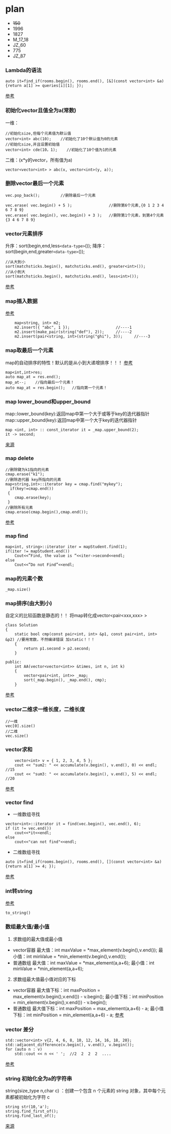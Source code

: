 # plan

* ~~150~~
* 1996
* 1827
* M_17_18
* JZ_60
* 775
* JZ_87

### Lambda的语法

```
auto it=find_if(rooms.begin(), rooms.end(), [&](const vector<int> &a) {return a[1] >= queries[i][1]; });
```

[参考](https://blog.csdn.net/huangshanchun/article/details/47155859)

### 初始化vector且值全为a(常数)

一维：

```
//初始化size,但每个元素值为默认值
vector<int> abc(10);    //初始化了10个默认值为0的元素
//初始化size,并且设置初始值
vector<int> cde(10，1);    //初始化了10个值为1的元素
```

二维：(x*y的vector，所有值为a)

```
vector<vector<int> > abc(x, vector<int>(y, a));
```

### 删除vector最后一个元素

```
vec.pop_back();         //删除最后一个元素

vec.erase( vec.begin() + 5 );                //删除第6个元素,{0 1 2 3 4 6 7 8 9}
vec.erase( vec.begin(), vec.begin() + 3 );   //删除第1个元素，到第4个元素 {3 4 6 7 8 9}
```

### vector元素排序

升序：sort(begin,end,less`<data-type>`());
降序：sort(begin,end,greater`<data-type>`());

```
//从大到小
sort(matchsticks.begin(), matchsticks.end(), greater<int>());
//从小到大
sort(matchsticks.begin(), matchsticks.end(), less<int>());
```

[参考](https://blog.csdn.net/wlzx1993/article/details/82425813)

### map插入数据

[参考](https://blog.csdn.net/Leo_csdn_/article/details/86589904)

```
    map<string, int> m2;
    m2.insert({ "abc", 1 });                    //----1
    m2.insert(make_pair(string("def"), 2));     //----2
    m2.insert(pair<string, int>(string("ghi"), 3));     //----3
```

### map取最后一个元素

map的自动排序的特性！默认的是从小到大递增排序！！！
[参考](https://blog.csdn.net/Fly_as_tadpole/article/details/82748798)

```
map<int,int>res;
auto map_at = res.end(); 
map_at--;    //指向最后一个元素！
auto map_at = res.begin();   //指向第一个元素！
```

### map lower_bound和upper_bound

map::lower_bound(key):返回map中第一个大于或等于key的迭代器指针
map::upper_bound(key):返回map中第一个大于key的迭代器指针

```
map <int, int> :: const_iterator it = _map.upper_bound(2);
it -> second;
```

[来源](https://www.cnblogs.com/billin/archive/2011/09/01/2162102.html)

### map delete

```
//删除键为k1指向的元素
cmap.erase("k1");
//删除迭代器 key所指向的元素
map<string,int>::iterator key = cmap.find("mykey");
  if(key!=cmap.end())
 {
	cmap.erase(key);
 }
//删除所有元素
cmap.erase(cmap.begin(),cmap.end());
```

[参考](https://blog.csdn.net/zvall/article/details/52267007)

### map find

```
map<int, string>::iterator iter = mapStudent.find(1);
if(iter != mapStudent.end())
    Cout<<”Find, the value is ”<<iter->second<<endl;
else
    Cout<<”Do not Find”<<endl;
```

### map的元素个数

```
_map.size()
```

### map排序(由大到小)

自定义的比较函数是静态的！！
将map转化成vector<pair<xxx,xxx> >

```
class Solution
{
    static bool cmp(const pair<int, int> &p1, const pair<int, int> &p2) //要用常数，不然编译错误 加static！！！
    {
        return p1.second > p2.second;
    }

public:
    int AA(vector<vector<int>> &times, int n, int k)
    {
        vector<pair<int, int>> _map;
        sort(_map.begin(), _map.end(), cmp);
    }
```

[参考](https://blog.csdn.net/qq_31217423/article/details/76375336)

### vector二维求一维长度，二维长度

```
//一维
vec[0].size()
//二维
vec.size()
```

### vector求和

```
    vector<int> v = { 1, 2, 3, 4, 5 };
    cout << "sum2: " << accumulate(v.begin(), v.end(), 0) << endl; //15
    cout << "sum3: " << accumulate(v.begin(), v.end(), 5) << endl;  //20
```

[参考](https://blog.csdn.net/qq_22186119/article/details/104995831)

### vector find

* 一维数组寻找

```
vector<int>::iterator it = find(vec.begin(), vec.end(), 6);
if (it != vec.end())
    cout<<*it<<endl;
else
    cout<<"can not find"<<endl;
```

* 二维数组寻找

```
auto it=find_if(rooms.begin(), rooms.end(), [](const vector<int> &a) {return a[1] >= 4; });
```

[参考](https://www.cnblogs.com/heyonggang/p/3241789.html)

### int转string

[参考](https://blog.csdn.net/chavo0/article/details/51038397)

```
to_string()
```

### 数组最大值/最小值

1. 求数组的最大值或最小值

* vector容器
  最大值：int maxValue = *max_element(v.begin(),v.end());
  最小值：int minValue = *min_element(v.begin(),v.end());
* 普通数组
  最大值：int maxValue = *max_element(a,a+6);
  最小值：int minValue = *min_element(a,a+6);

2. 求数组最大值最小值对应的下标

* vector容器
  最大值下标：int maxPosition = max_element(v.begin(),v.end()) - v.begin();
  最小值下标：int minPosition = min_element(v.begin(),v.end()) - v.begin();
* 普通数组
  最大值下标：int maxPosition = max_element(a,a+6) - a;
  最小值下标：int minPosition = min_element(a,a+6) - a;
  [参考](https://www.cnblogs.com/Tang-tangt/p/9352093.html)

### vector 差分

```
std::vector<int> v{2, 4, 6, 8, 10, 12, 14, 16, 18, 20};
std::adjacent_difference(v.begin(), v.end(), v.begin());
for (auto n : v)
    std::cout << n << ' ';  //2  2  2  2  ....
```

[参考](https://blog.csdn.net/zhangxiao93/article/details/75822424)

### string 初始化全为a的字符串

string(size_type n,char c) ：创建一个包含 n 个元素的 string 对象，其中每个元素都被初始化为字符 c

```
string str(10,'a');
string.find_first_of();
string.find_last_of();
```

[来源](https://www.cnblogs.com/tongye/p/10760154.html)
